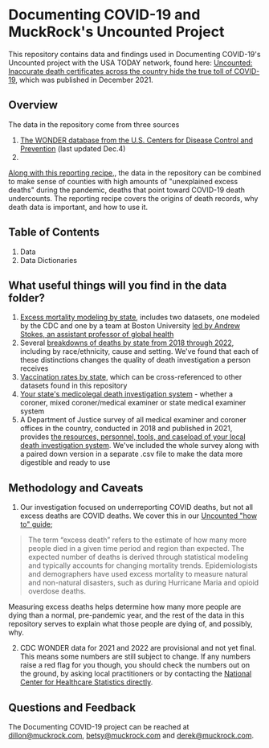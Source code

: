 # Documenting COVID-19 and MuckRock's Uncounted Project
This repository contains data and findings used in Documenting COVID-19's Uncounted project with the USA TODAY network, found here: [Uncounted: Inaccurate death certificates across the country hide the true toll of COVID-19](https://www.usatoday.com/in-depth/news/nation/2021/12/22/covid-deaths-obscured-inaccurate-death-certificates/8899157002/), which was published in December 2021.

## Overview
The data in the repository come from three sources
1. [The WONDER database from the U.S. Centers for Disease Control and Prevention](https://wonder.cdc.gov/) (last updated Dec.4)
2. 

[Along with this reporting recipe,](https://www.muckrock.com/news/archives/2022/jan/06/how-to-use-uncounted-cdc-data/), the data in the repository can be combined to make sense of counties with high amounts of "unexplained excess deaths" during the pandemic, deaths that point toward COVID-19 death undercounts. The reporting recipe covers the origins of death records, why death data is important, and how to use it. 



## Table of Contents
1. Data
2. Data Dictionaries

## What useful things will you find in the data folder?
1. [Excess mortality modeling by state](data/excess_mortality_modeling), includes two datasets, one modeled by the CDC and one by a team at Boston University [led by Andrew Stokes, an assistant professor of global health](https://www.bu.edu/articles/2022/underreporting-covid-19-deaths/?utm_campaign=social_experts&utm_source=twitter&utm_medium=photo&utm_content=research_publichealth)
2. Several [breakdowns of deaths by state from 2018 through 2022](data/race_ethnicity_cause_place_breakdowns), including by race/ethnicity, cause and setting. We've found that each of these distinctions changes the quality of death investigation a person receives
3. [Vaccination rates by state](data/vaccinations), which can be cross-referenced to other datasets found in this repository
4. [Your state's medicolegal death investigation system](data/coroner_and_medical_examiner_survey) - whether a coroner, mixed coroner/medical examiner or state medical examiner system
5. A Department of Justice survey of all medical examiner and coroner offices in the country, conducted in 2018 and published in 2021, provides [the resources, personnel, tools, and caseload of your local death investigation system](data/coroner_and_medical_examiner_survey). We've included the whole survey along with a paired down version in a separate .csv file to make the data more digestible and ready to use

## Methodology and Caveats
1. Our investigation focused on underreporting COVID deaths, but not all excess deaths are COVID deaths. We cover this in our [Uncounted "how to" guide](https://www.muckrock.com/news/archives/2022/jan/06/how-to-use-uncounted-cdc-data/);
>The term “excess death” refers to the estimate of how many more people died in a given time period and region than expected. The expected number of deaths is derived through statistical modeling and typically accounts for changing mortality trends. Epidemiologists and demographers have used excess mortality to measure natural and non-natural disasters, such as during Hurricane Maria and opioid overdose deaths.

Measuring excess deaths helps determine how many more people are dying than a normal, pre-pandemic year, and the rest of the data in this repository serves to explain what those people are dying of, and possibly, why.

2. CDC WONDER data for 2021 and 2022 are provisional and not yet final. This means some numbers are still subject to change. If any numbers raise a red flag for you though, you should check the numbers out on the ground, by asking local practitioners or by contacting the [National Center for Healthcare Statistics directly](https://www.cdc.gov/nchs/index.htm).

## Questions and Feedback
The Documenting COVID-19 project can be reached at dillon@muckrock.com, betsy@muckrock.com and derek@muckrock.com.
